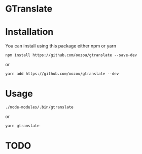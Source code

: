 # GTranslate

# Installation

You can install using this package either npm or yarn

```
npm install https://github.com/oozou/gtranslate --save-dev
```

or

```
yarn add https://github.com/oozou/gtranslate --dev
```

# Usage

```
./node-modules/.bin/gtranslate
```
or

```
yarn gtranslate
```

# TODO